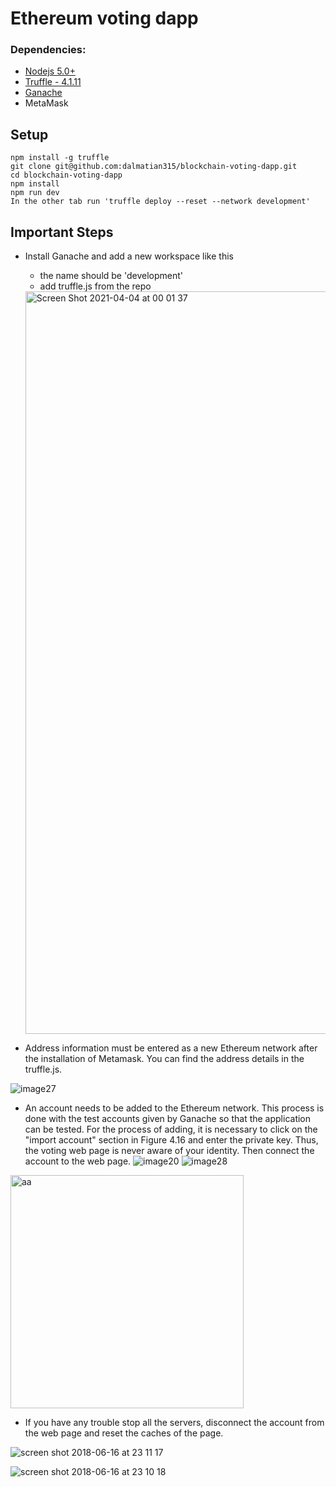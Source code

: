 #  Ethereum voting dapp

### Dependencies:
- [Nodejs 5.0+](https://nodejs.org/en/)
- [Truffle - 4.1.11](https://github.com/trufflesuite/truffle)
- [Ganache](http://truffleframework.com/ganache/)
- MetaMask

## Setup
```
npm install -g truffle
git clone git@github.com:dalmatian315/blockchain-voting-dapp.git
cd blockchain-voting-dapp
npm install
npm run dev
In the other tab run 'truffle deploy --reset --network development'
```
## Important Steps
- Install Ganache and add a new workspace like this
    - the name should be 'development'
    - add truffle.js from the repo
    <img width="1188" alt="Screen Shot 2021-04-04 at 00 01 37" src="https://user-images.githubusercontent.com/15925608/113492666-b62eb980-94e1-11eb-8c13-fb1c441f58c5.png">

- Address information must be entered as a new Ethereum network after the installation of Metamask. You can find the address details in the truffle.js.

![image27](https://user-images.githubusercontent.com/15925608/113492207-95b13000-94de-11eb-9b59-4504339eca10.png)


- An account needs to be added to the Ethereum network. This process is done with the test accounts given by Ganache so that the application can be tested. For the process of adding, it is necessary to click on the "import account" section in Figure 4.16 and enter the private key. Thus, the voting web page is never aware of your identity. Then connect the account to the web page.
![image20](https://user-images.githubusercontent.com/15925608/113492212-9cd83e00-94de-11eb-8ce2-f63591c61b0f.png)
![image28](https://user-images.githubusercontent.com/15925608/113492214-9fd32e80-94de-11eb-9615-1383c3b38bcc.png)
<img width="373" alt="aa" src="https://user-images.githubusercontent.com/15925608/113492275-048e8900-94df-11eb-87f8-04caca268ef8.png">

- If you have any trouble stop all the servers, disconnect the account from the web page and reset the caches of the page.
 
 
 

![screen shot 2018-06-16 at 23 11 17](https://user-images.githubusercontent.com/15925608/41502169-a0c06580-71bc-11e8-80bd-b4e6cce6ffaf.png)


![screen shot 2018-06-16 at 23 10 18](https://user-images.githubusercontent.com/15925608/41502175-b70a2c86-71bc-11e8-9184-7a4df0a5e3af.png)
